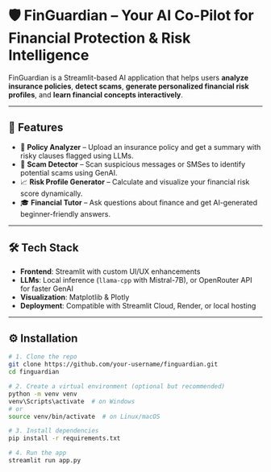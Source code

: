# 🛡️ FinGuardian – Your AI Co-Pilot for Financial Protection & Risk Intelligence

FinGuardian is a Streamlit-based AI application that helps users **analyze insurance policies**, **detect scams**, **generate personalized financial risk profiles**, and **learn financial concepts interactively**.

---

## 🚀 Features

- 📄 **Policy Analyzer** – Upload an insurance policy and get a summary with risky clauses flagged using LLMs.
- 🚨 **Scam Detector** – Scan suspicious messages or SMSes to identify potential scams using GenAI.
- 📈 **Risk Profile Generator** – Calculate and visualize your financial risk score dynamically.
- 🎓 **Financial Tutor** – Ask questions about finance and get AI-generated beginner-friendly answers.

---

## 🛠️ Tech Stack

- **Frontend**: Streamlit with custom UI/UX enhancements
- **LLMs**: Local inference (`llama-cpp` with Mistral-7B), or OpenRouter API for faster GenAI
- **Visualization**: Matplotlib & Plotly
- **Deployment**: Compatible with Streamlit Cloud, Render, or local hosting

---

## ⚙️ Installation

```bash
# 1. Clone the repo
git clone https://github.com/your-username/finguardian.git
cd finguardian

# 2. Create a virtual environment (optional but recommended)
python -m venv venv
venv\Scripts\activate  # on Windows
# or
source venv/bin/activate  # on Linux/macOS

# 3. Install dependencies
pip install -r requirements.txt

# 4. Run the app
streamlit run app.py
